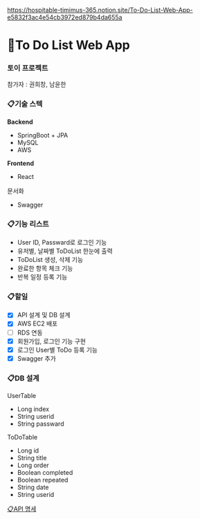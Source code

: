 https://hospitable-timimus-365.notion.site/To-Do-List-Web-App-e5832f3ac4e54cb3972ed879b4da655a

# 📜To Do List Web App

### 토이 프로젝트

참가자 : 권희창, 남윤한

### 📋기술 스텍

**Backend**

- SpringBoot + JPA
- MySQL
- AWS

**Frontend**

- React

문서화

- Swagger

### 📋기능 리스트

- User ID, Passward로 로그인 기능
- 유저별, 날짜별 ToDoList 한눈에 출력
- ToDoList 생성, 삭제 기능
- 완료한 항목 체크 기능
- 반복 일정 등록 기능

### 📋할일

- [x] API 설계 및 DB 설계
- [x] AWS EC2 배포
- [ ] RDS 연동
- [x] 회원가입, 로그인 기능 구현
- [x] 로그인 User별 ToDo 등록 기능
- [x] Swagger 추가

### 📋DB 설계

UserTable

- Long index
- String userid
- String passward

ToDoTable

- Long id
- String title
- Long order
- Boolean completed
- Boolean repeated
- String date
- String userid

[📋API 명세](https://www.notion.so/787955d945a64e29a2f8f6f6658cb5b8)
